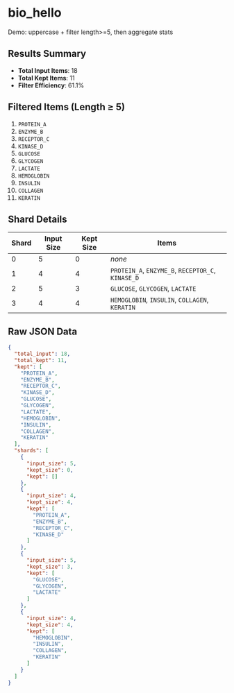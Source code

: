 # bio_hello

Demo: uppercase + filter length>=5, then aggregate stats

## Results Summary

- **Total Input Items**: 18
- **Total Kept Items**: 11
- **Filter Efficiency**: 61.1%

## Filtered Items (Length ≥ 5)

1. `PROTEIN_A`
2. `ENZYME_B`
3. `RECEPTOR_C`
4. `KINASE_D`
5. `GLUCOSE`
6. `GLYCOGEN`
7. `LACTATE`
8. `HEMOGLOBIN`
9. `INSULIN`
10. `COLLAGEN`
11. `KERATIN`

## Shard Details

| Shard | Input Size | Kept Size | Items |
|-------|------------|-----------|-------|
| 0 | 5 | 0 | *none* |
| 1 | 4 | 4 | `PROTEIN_A`, `ENZYME_B`, `RECEPTOR_C`, `KINASE_D` |
| 2 | 5 | 3 | `GLUCOSE`, `GLYCOGEN`, `LACTATE` |
| 3 | 4 | 4 | `HEMOGLOBIN`, `INSULIN`, `COLLAGEN`, `KERATIN` |

## Raw JSON Data

```json
{
  "total_input": 18,
  "total_kept": 11,
  "kept": [
    "PROTEIN_A",
    "ENZYME_B",
    "RECEPTOR_C",
    "KINASE_D",
    "GLUCOSE",
    "GLYCOGEN",
    "LACTATE",
    "HEMOGLOBIN",
    "INSULIN",
    "COLLAGEN",
    "KERATIN"
  ],
  "shards": [
    {
      "input_size": 5,
      "kept_size": 0,
      "kept": []
    },
    {
      "input_size": 4,
      "kept_size": 4,
      "kept": [
        "PROTEIN_A",
        "ENZYME_B",
        "RECEPTOR_C",
        "KINASE_D"
      ]
    },
    {
      "input_size": 5,
      "kept_size": 3,
      "kept": [
        "GLUCOSE",
        "GLYCOGEN",
        "LACTATE"
      ]
    },
    {
      "input_size": 4,
      "kept_size": 4,
      "kept": [
        "HEMOGLOBIN",
        "INSULIN",
        "COLLAGEN",
        "KERATIN"
      ]
    }
  ]
}
```
